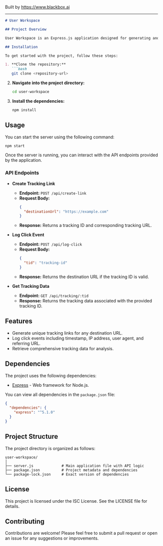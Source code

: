 
Built by https://www.blackbox.ai

---

```markdown
# User Workspace

## Project Overview

User Workspace is an Express.js application designed for generating and tracking click-through links. The application provides a backend API to create tracking links, log click events, and retrieve tracking data. This setup allows users to manage and analyze their link interactions effectively.

## Installation

To get started with the project, follow these steps:

1. **Clone the repository:**
   ```bash
   git clone <repository-url>
   ```

2. **Navigate into the project directory:**
   ```bash
   cd user-workspace
   ```

3. **Install the dependencies:**
   ```bash
   npm install
   ```

## Usage

You can start the server using the following command:

```bash
npm start
```

Once the server is running, you can interact with the API endpoints provided by the application.

### API Endpoints

- **Create Tracking Link**
  - **Endpoint:** `POST /api/create-link`
  - **Request Body:** 
    ```json
    {
      "destinationUrl": "https://example.com"
    }
    ```
  - **Response:** Returns a tracking ID and corresponding tracking URL.

- **Log Click Event**
  - **Endpoint:** `POST /api/log-click`
  - **Request Body:**
    ```json
    {
      "tid": "tracking-id"
    }
    ```
  - **Response:** Returns the destination URL if the tracking ID is valid.

- **Get Tracking Data**
  - **Endpoint:** `GET /api/tracking/:tid`
  - **Response:** Returns the tracking data associated with the provided tracking ID.

## Features

- Generate unique tracking links for any destination URL.
- Log click events including timestamp, IP address, user agent, and referring URL.
- Retrieve comprehensive tracking data for analysis.

## Dependencies

The project uses the following dependencies:

- [Express](https://www.npmjs.com/package/express) - Web framework for Node.js.

You can view all dependencies in the `package.json` file:

```json
{
  "dependencies": {
    "express": "^5.1.0"
  }
}
```

## Project Structure

The project directory is organized as follows:

```
user-workspace/
│
├── server.js             # Main application file with API logic
├── package.json          # Project metadata and dependencies
└── package-lock.json     # Exact version of dependencies
```

## License

This project is licensed under the ISC License. See the LICENSE file for details.

## Contributing

Contributions are welcome! Please feel free to submit a pull request or open an issue for any suggestions or improvements.
```